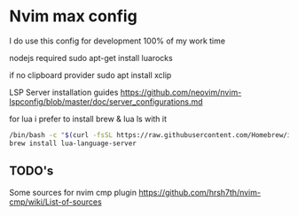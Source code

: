 # Nvim max config
I do use this config for development 100% of my work time


nodejs required
sudo apt-get install luarocks


if no clipboard provider
sudo apt install xclip


LSP Server installation guides 
https://github.com/neovim/nvim-lspconfig/blob/master/doc/server_configurations.md

for lua i prefer to install brew & lua ls with it 

```bash
/bin/bash -c "$(curl -fsSL https://raw.githubusercontent.com/Homebrew/install/HEAD/install.sh)"
brew install lua-language-server
```


## TODO's

Some sources for nvim cmp plugin
https://github.com/hrsh7th/nvim-cmp/wiki/List-of-sources

